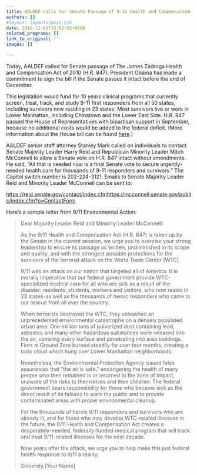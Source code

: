 ```yaml
---
title: AALDEF Calls for Senate Passage of 9-11 Health and Compensation Act
authors: []
#layout: layouts/post.njk
date: 2010-12-01T15:02:02+0000
related_programs: []
link_to_original: ''
images: []

---
```

Today, AALDEF called for Senate passage of The James Zadroga Health and Compensation Act of 2010 (H.R. 847).  President Obama has made a commitment to sign the bill if the Senate passes it intact before the end of December.

This legislation would fund for 10 years clinical programs that currently screen, treat, track, and study 9-11 first responders from all 50 states, including survivors now residing in 23 states.  Most survivors live or work in Lower Manhattan, including Chinatown and the Lower East Side.  H.R. 847 passed the House of Representatives with bipartisan support in September, because no additional costs would be added to the federal deficit.  (More information about the House bill can be found [here](/press-release/aaldef-calls-for-passage-of-zadroga-9-11-health-bill/).)

AALDEF senior staff attorney Stanley Mark called on individuals to contact
Senate Majority Leader Harry Reid and Republican Minority Leader Mitch McConnell
to allow a Senate vote on H.R. 847 intact without amendments. He said, “All that
is needed now is a final Senate vote to secure urgently-needed health care for
thousands of 9-11 responders and survivors.” The Capitol switch number is
202-224-3121. Emails to Senate Majority Leader Reid and Minority Leader
McConnell can be sent to:

<https://reid.senate.gov/contact/index.cfm><https://mcconnell.senate.gov/public/index.cfm?p=ContactForm>

Here’s a sample letter from 9/11 Environmental Action:

> Dear Majority Leader Reid and Minority Leader McConnell:
>
> As the 9/11 Health and Compensation Act (H.R. 847) is taken up by the Senate in
> the current session, we urge you to exercise your strong leadership to ensure
> its passage as written, undiminished in its scope and quality, and with the
> strongest possible protections for the survivors of the terrorist attack on the
> World Trade Center (WTC).
>
> 9/11 was an attack on our nation that targeted all of America. It is morally
> imperative that our federal government provide WTC-specialized medical care for
> all who are sick as a result of the disaster: residents, students, workers and
> visitors, who now reside in 23 states-as well as the thousands of heroic
> responders who came to our rescue from all over the country.
>
> When terrorists destroyed the WTC, they unleashed an unprecedented environmental
> catastrophe on a densely populated urban area. One million tons of pulverized
> dust containing lead, asbestos and many other hazardous substances were released
> into the air, covering every surface and penetrating into area buildings. Fires
> at Ground Zero burned steadily for over four months, creating a toxic cloud
> which hung over Lower Manhattan neighborhoods.
>
> Nonetheless, the Environmental Protection Agency issued false assurances that
> “the air is safe,” endangering the health of many people who then remained in or
> returned to the zone of impact, unaware of the risks to themselves and their
> children. The federal government bears responsibility for those who became sick
> as the direct result of its failures to warn the public and to provide
> contaminated areas with proper environmental cleanup.
>
> For the thousands of heroic 9/11 responders and survivors who are already ill,
> and for those who may develop WTC-related illnesses in the future, the 9/11
> Health and Compensation Act creates a desperately-needed, federally-funded
> medical program that will track and treat 9/11-related illnesses for the next
> decade.
>
> Nine years after the attack, we urge you to help make this just federal health
> response to 9/11 a reality.
>
> Sincerely,\[Your Name\]
>